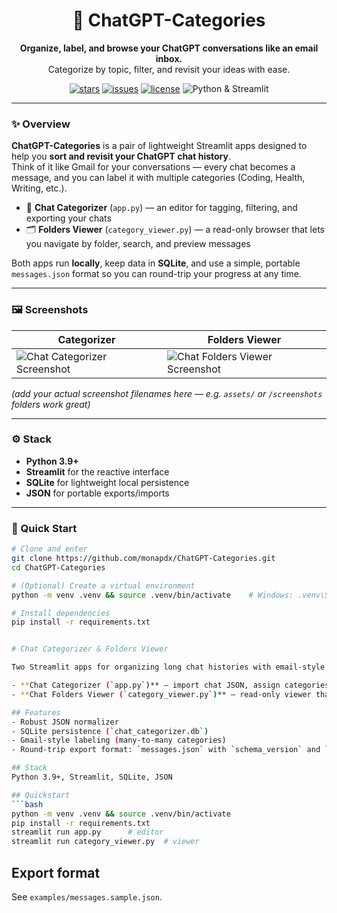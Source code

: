 <h1 align="center">📁 ChatGPT-Categories</h1>
<p align="center">
  <b>Organize, label, and browse your ChatGPT conversations like an email inbox.</b><br>
  Categorize by topic, filter, and revisit your ideas with ease.
</p>

<p align="center">
  <a href="https://github.com/monapdx/ChatGPT-Categories/stargazers"><img src="https://img.shields.io/github/stars/monapdx/ChatGPT-Categories?style=flat-square&color=gold" alt="stars"></a>
  <a href="https://github.com/monapdx/ChatGPT-Categories/issues"><img src="https://img.shields.io/github/issues/monapdx/ChatGPT-Categories?style=flat-square" alt="issues"></a>
  <a href="https://github.com/monapdx/ChatGPT-Categories/blob/main/LICENSE"><img src="https://img.shields.io/github/license/monapdx/ChatGPT-Categories?style=flat-square&color=blue" alt="license"></a>
  <img src="https://img.shields.io/badge/built%20with-Python%20%26%20Streamlit-3776AB?style=flat-square&logo=python&logoColor=white" alt="Python & Streamlit">
</p>

---

### ✨ Overview
**ChatGPT-Categories** is a pair of lightweight Streamlit apps designed to help you **sort and revisit your ChatGPT chat history**.  
Think of it like Gmail for your conversations — every chat becomes a message, and you can label it with multiple categories (Coding, Health, Writing, etc.).  

- 🧭 **Chat Categorizer** (`app.py`) — an editor for tagging, filtering, and exporting your chats  
- 🗂️ **Folders Viewer** (`category_viewer.py`) — a read-only browser that lets you navigate by folder, search, and preview messages  

Both apps run **locally**, keep data in **SQLite**, and use a simple, portable `messages.json` format so you can round-trip your progress at any time.

---

### 🖼️ Screenshots

| Categorizer | Folders Viewer |
|--------------|----------------|
| <img src="[assets/screenshots/chat-categories.png]([https://raw.githubusercontent.com/monapdx/ChatGPT-Categories/refs/heads/main/assets/screenshots/chat-categories.png](https://raw.githubusercontent.com/monapdx/ChatGPT-Categories/refs/heads/main/assets/screenshots/chat-categories.png))](https://raw.githubusercontent.com/monapdx/ChatGPT-Categories/refs/heads/main/assets/screenshots/chat-categories.png)" alt="Chat Categorizer Screenshot"> | <img src="[assets/screenshots/chat-folders-viewer.png](https://raw.githubusercontent.com/monapdx/ChatGPT-Categories/refs/heads/main/assets/screenshots/chat-categories.png)]([https://raw.githubusercontent.com/monapdx/ChatGPT-Categories/refs/heads/main/assets/screenshots/chat-folders-viewer.png](https://raw.githubusercontent.com/monapdx/ChatGPT-Categories/refs/heads/main/assets/screenshots/chat-folders-viewer.png)" alt="Chat Folders Viewer Screenshot"> |

*(add your actual screenshot filenames here — e.g. `assets/` or `/screenshots` folders work great)*

---

### ⚙️ Stack
- **Python 3.9+**
- **Streamlit** for the reactive interface  
- **SQLite** for lightweight local persistence  
- **JSON** for portable exports/imports  

---

### 🚀 Quick Start
```bash
# Clone and enter
git clone https://github.com/monapdx/ChatGPT-Categories.git
cd ChatGPT-Categories

# (Optional) Create a virtual environment
python -m venv .venv && source .venv/bin/activate    # Windows: .venv\Scripts\activate

# Install dependencies
pip install -r requirements.txt


# Chat Categorizer & Folders Viewer

Two Streamlit apps for organizing long chat histories with email‑style labels and browsing them like folders.

- **Chat Categorizer (`app.py`)** — import chat JSON, assign categories with checkboxes, filter/search/sort, and export back to a portable `messages.json`. Supports **round‑tripping**: re‑import the same file later and keep working (additive merge).
- **Chat Folders Viewer (`category_viewer.py`)** — read‑only viewer that treats categories as folders in a left nav and shows conversations on the right. Search, AND/OR category filters, pagination, and export of filtered subsets.

## Features
- Robust JSON normalizer
- SQLite persistence (`chat_categorizer.db`)
- Gmail‑style labeling (many‑to‑many categories)
- Round‑trip export format: `messages.json` with `schema_version` and `exported_at`

## Stack
Python 3.9+, Streamlit, SQLite, JSON

## Quickstart
```bash
python -m venv .venv && source .venv/bin/activate
pip install -r requirements.txt
streamlit run app.py      # editor
streamlit run category_viewer.py  # viewer
```

## Export format
See `examples/messages.sample.json`.
